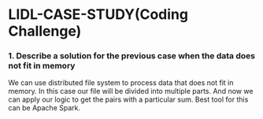 # LIDL-CASE-STUDY(Coding Challenge)

### 1. Describe a solution for the previous case when the data does not fit in memory

We can use distributed file system to process data that does not fit in memory. In this case our file will be 
divided into multiple parts. And now we can apply our logic to get the pairs with a particular sum. Best tool 
for this can be Apache Spark.